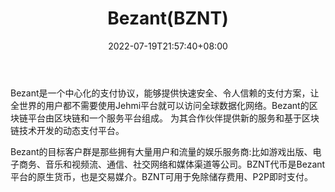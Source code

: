 ﻿---
weight: 
title: "Bezant(BZNT)"
description: "Bezant是一个中心化的支付协议，能够提供快速安全、令人信赖的支付方案，让全世界的用户都不需要使用Jehmi平台就可以访问全球数据化网络。"
date: 2022-07-19T21:57:40+08:00
lastmod: 2022-07-19T16:45:40+08:00
draft: false
authors: ["qianxun"]
featuredImage: "bezantbznt.webp"
link: "https://1234btc.com/qk/bezantbznt.html"
tags: ["数字代币","Bezant(BZNT)"]
categories: ["navigation"]
navigation: ["数字代币"]
lightgallery: true
toc: true
pinned: false
recommend: false
recommend1: false
---
Bezant是一个中心化的支付协议，能够提供快速安全、令人信赖的支付方案，让全世界的用户都不需要使用Jehmi平台就可以访问全球数据化网络。Bezant的区块链平台由区块链和一个服务平台组成。 为其合作伙伴提供新的服务和基于区块链技术开发的动态支付平台。

Bezant的目标客户群是那些拥有大量用户和流量的娱乐服务商:比如游戏出版、电子商务、音乐和视频流、通信、社交网络和媒体渠道等公司。BZNT代币是Bezant平台的原生货币，也是交易媒介。BZNT可用于免除储存费用、P2P即时支付。